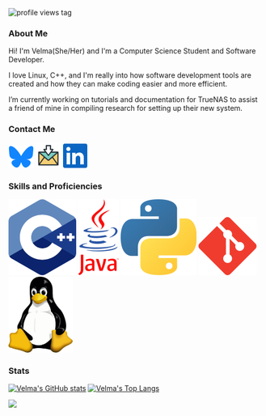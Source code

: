 ![profile views tag](https://komarev.com/ghpvc/?username=thefool309&color=blueviolet&abbreviated=true)

### About Me
Hi! I'm Velma(She/Her) and I'm a Computer Science Student and Software Developer.

I love Linux, C++, and I'm really into how software development tools are created and how they can make coding easier and more efficient.

I’m currently working on tutorials and documentation for TrueNAS to assist a friend of mine in compiling research for setting up their new system.

### Contact Me

[![The Bluesky Logo](./img/Bluesky_Logo.png)](https://bsky.app/profile/verymuchvelma.bsky.social) [![A picture of mail](./img/email.png)](mailto:velmadev043@gmail.com) [![linkedin logo](./img/In-Blue-48.png)](https://www.linkedin.com/in/verymuchvelma/)

### Skills and Proficiencies

![The C++ logo](./img/C++LogoVector.png) ![Java logo](./img/JAVALogoVector.png) ![Python logo](./img/Python-logo-notext.png) ![git logo](./img/Git-Icon-1788C.png) ![picture of linux mascot tux](./img/Tux.png)

### Stats

[![Velma's GitHub stats](https://github-readme-stats.vercel.app/api?username=thefool309&show_icons=true&theme=synthwave)](https://github.com/anuraghazra/github-readme-stats)
[![Velma's Top Langs](https://github-readme-stats.vercel.app/api/top-langs/?username=thefool309&layout=compact&theme=synthwave)](https://github.com/anuraghazra/github-readme-stats)

![](https://hit.yhype.me/github/profile?account_id=104532635)
<!--
**thefool309/thefool309** is a ✨ _special_ ✨ repository because its `README.md` (this file) appears on your GitHub profile.

Here are some ideas to get you started:

- 🔭 I’m currently working on ...
- 🌱 I’m currently learning ...
- 👯 I’m looking to collaborate on ...
- 🤔 I’m looking for help with ...
- 💬 Ask me about ...
- 📫 How to reach me: ...
- 😄 Pronouns: ...
- ⚡ Fun fact: ...
-->
<!--

-->